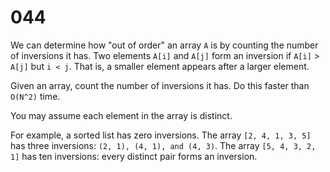 [_metadata_:number]:-      "44"
[_metadata_:difficulty]:-  "Medium"
[_metadata_:asker]:-       "Google"
[_metadata_:tags]:-        "unique list order"

# 044

We can determine how "out of order" an array `A` is by counting the number of inversions it has. Two elements `A[i]` and `A[j]` form an inversion if `A[i]` > `A[j]` but `i < j`. That is, a smaller element appears after a larger element.

Given an array, count the number of inversions it has. Do this faster than `O(N^2)` time.

You may assume each element in the array is distinct.

For example, a sorted list has zero inversions. The array `[2, 4, 1, 3, 5]` has three inversions: `(2, 1), (4, 1), and (4, 3)`. The array `[5, 4, 3, 2, 1]` has ten inversions: every distinct pair forms an inversion.
